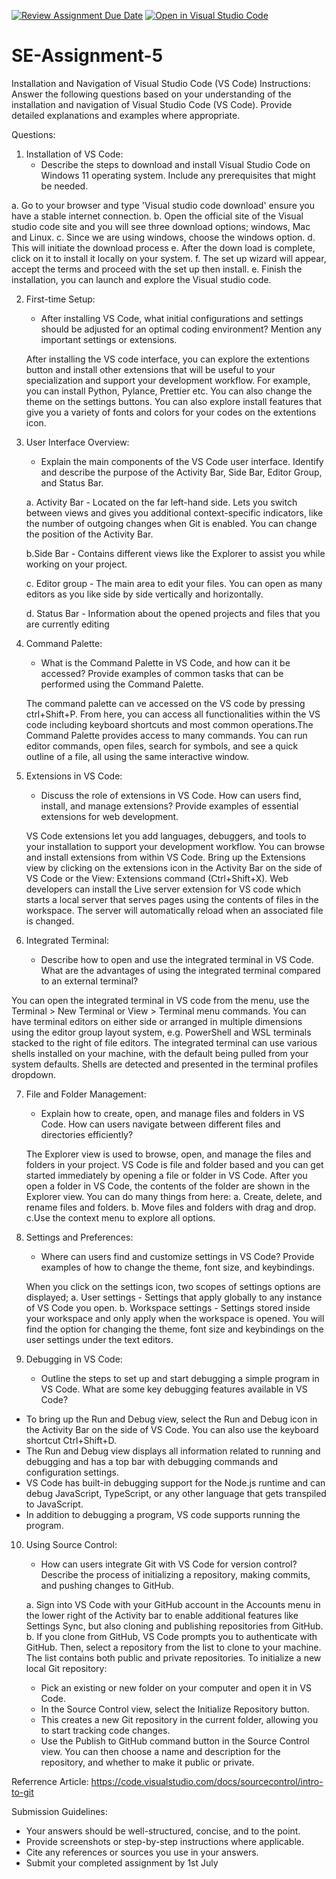 [![Review Assignment Due Date](https://classroom.github.com/assets/deadline-readme-button-22041afd0340ce965d47ae6ef1cefeee28c7c493a6346c4f15d667ab976d596c.svg)](https://classroom.github.com/a/XoLGRbHq)
[![Open in Visual Studio Code](https://classroom.github.com/assets/open-in-vscode-2e0aaae1b6195c2367325f4f02e2d04e9abb55f0b24a779b69b11b9e10269abc.svg)](https://classroom.github.com/online_ide?assignment_repo_id=15292419&assignment_repo_type=AssignmentRepo)
# SE-Assignment-5
Installation and Navigation of Visual Studio Code (VS Code)
 Instructions:
Answer the following questions based on your understanding of the installation and navigation of Visual Studio Code (VS Code). Provide detailed explanations and examples where appropriate.

 Questions:

1. Installation of VS Code:
   - Describe the steps to download and install Visual Studio Code on Windows 11 operating system. Include any prerequisites that might be needed.

a. Go to your browser and type 'Visual studio code download' ensure you have a stable internet connection.
b. Open the official site of the Visual studio code site and you will see three download options; windows, Mac and Linux.
c. Since we are using windows, choose the windows option.
d. This will initiate the download process
e. After the down load is complete, click on it to install it locally on your system.
f. The set up wizard will appear, accept the terms and proceed with the set up then install.
e. Finish the installation, you can launch and explore the Visual studio code.


2. First-time Setup:
   - After installing VS Code, what initial configurations and settings should be adjusted for an optimal coding environment? Mention any important settings or extensions.

   After installing the VS code interface, you can explore the extentions button and install other extensions that will be useful to your specialization and support your development workflow. For example, you can install Python, Pylance, Prettier etc.
   You can also change the theme on the settings buttons. You can also explore install features that give you a variety of fonts and colors for your codes on the extentions icon.

3. User Interface Overview:
   - Explain the main components of the VS Code user interface. Identify and describe the purpose of the Activity Bar, Side Bar, Editor Group, and Status Bar.

   a. Activity Bar - Located on the far left-hand side. Lets you switch between views and gives you additional context-specific indicators, like the number of outgoing changes when Git is enabled. You can change the position of the Activity Bar.
   
   b.Side Bar - Contains different views like the Explorer to assist you while working on your project.

   c. Editor group - The main area to edit your files. You can open as many editors as you like side by side vertically and horizontally.
   
   d. Status Bar - Information about the opened projects and files that you are currently editing


4. Command Palette:
   - What is the Command Palette in VS Code, and how can it be accessed? Provide examples of common tasks that can be performed using the Command Palette.

   The command palette can ve accessed on the VS code by pressing ctrl+Shift+P. From here, you can access all functionalities within the VS code including keyboard shortcuts and most common operations.The Command Palette provides access to many commands. You can run editor commands, open files, search for symbols, and see a quick outline of a file, all using the same interactive window. 

5. Extensions in VS Code:
   - Discuss the role of extensions in VS Code. How can users find, install, and manage extensions? Provide examples of essential extensions for web development.
 
   VS Code extensions let you add languages, debuggers, and tools to your installation to support your development workflow. You can browse and install extensions from within VS Code. Bring up the Extensions view by clicking on the extensions icon in the Activity Bar on the side of VS Code or the View: Extensions command (Ctrl+Shift+X).
   Web developers can install the Live server extension for VS code which starts a local server that serves pages using the contents of files in the workspace. The server will automatically reload when an associated file is changed.


6. Integrated Terminal:
   - Describe how to open and use the integrated terminal in VS Code. What are the advantages of using the integrated terminal compared to an external terminal?

You can open the integrated terminal in VS code from the menu, use the Terminal > New Terminal or View > Terminal menu commands. You can have terminal editors on either side or arranged in multiple dimensions using the editor group layout system, e.g. PowerShell and WSL terminals stacked to the right of file editors.
The integrated terminal can use various shells installed on your machine, with the default being pulled from your system defaults. Shells are detected and presented in the terminal profiles dropdown.



7. File and Folder Management:
   - Explain how to create, open, and manage files and folders in VS Code. How can users navigate between different files and directories efficiently?

   The Explorer view is used to browse, open, and manage the files and folders in your project. VS Code is file and folder based and you can get started immediately by opening a file or folder in VS Code.
   After you open a folder in VS Code, the contents of the folder are shown in the Explorer view. You can do many things from here:
        a. Create, delete, and rename files and folders.
        b. Move files and folders with drag and drop.
        c.Use the context menu to explore all options.


8. Settings and Preferences:
   - Where can users find and customize settings in VS Code? Provide examples of how to change the theme, font size, and keybindings.

   When you click on the settings icon, two scopes of settings options are displayed; 
   a. User settings - Settings that apply globally to any instance of VS Code you open.
   b. Workspace settings - Settings stored inside your workspace and only apply when the workspace is opened.
   You will find the option for changing the theme, font size and keybindings on the user settings under the text editors.

9. Debugging in VS Code:
   - Outline the steps to set up and start debugging a simple program in VS Code. What are some key debugging features available in VS Code?

- To bring up the Run and Debug view, select the Run and Debug icon in the Activity Bar on the side of VS Code. You can also use the keyboard shortcut Ctrl+Shift+D. 
- The Run and Debug view displays all information related to running and debugging and has a top bar with debugging commands and configuration settings.
- VS Code has built-in debugging support for the Node.js runtime and can debug JavaScript, TypeScript, or any other language that gets transpiled to JavaScript.
- In addition to debugging a program, VS code supports running the program.

10. Using Source Control:
    - How can users integrate Git with VS Code for version control? Describe the process of initializing a repository, making commits, and pushing changes to GitHub.

    a. Sign into VS Code with your GitHub account in the Accounts menu in the lower right of the Activity bar to enable additional features like Settings Sync, but also cloning and publishing repositories from GitHub.
    b. If you clone from GitHub, VS Code prompts you to authenticate with GitHub. Then, select a repository from the list to clone to your machine. The list contains both public and private repositories.
    To initialize a new local Git repository:
       - Pick an existing or new folder on your computer and open it in VS Code.
       - In the Source Control view, select the Initialize Repository button.
       - This creates a new Git repository in the current folder, allowing you to start tracking code changes.
       - Use the Publish to GitHub command button in the Source Control view. You can then choose a name and description for the repository, and whether to make it public or private.


Referrence Article: https://code.visualstudio.com/docs/sourcecontrol/intro-to-git


 Submission Guidelines:
- Your answers should be well-structured, concise, and to the point.
- Provide screenshots or step-by-step instructions where applicable.
- Cite any references or sources you use in your answers.
- Submit your completed assignment by 1st July 


